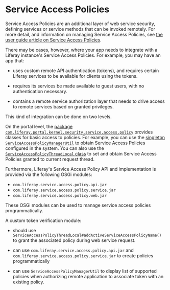 # Service Access Policies

Service Access Policies are an additional layer of web service security, 
defining services or service methods that can be invoked remotely. For more 
detail, and information on managing Service Access Policies, see 
[the user guide article on Service Access Policies](/discover/deployment/-/knowledge_base/7-0/service-access-policies). 

There may be cases, however, where your app needs to integrate with a Liferay 
instance's Service Access Policies. For example, you may have an app that: 

- uses custom remote API authentication (tokens), and requires certain Liferay 
  services to be available for clients using the tokens. 

- requires its services be made available to guest users, with no authentication 
  necessary. 

- contains a remote service authorization layer that needs to drive access to 
  remote services based on granted privileges. 

This kind of integration can be done on two levels. 

<!-- What's the other level, besides portal? 

Two levels:
1, integration with portal package com.liferay.portal.kernel.security.service.access.policy

2, integration with osgi modules:
- com.liferay.service.access.policy.api.jar`
- com.liferay.service.access.policy.service.jar`
- com.liferay.service.access.policy.web.jar`

-->

On the portal level, the 
[package `com.liferay.portal.kernel.security.service.access.policy`](https://docs.liferay.com/portal/7.0/javadocs/portal-kernel/com/liferay/portal/kernel/security/service/access/policy/package-summary.html) 
provides classes for basic access to policies. For example, you can use the 
[singleton `ServiceAccessPolicyManagerUtil`](https://docs.liferay.com/portal/7.0/javadocs/portal-kernel/com/liferay/portal/kernel/security/service/access/policy/ServiceAccessPolicyManagerUtil.html) 
to obtain Service Access Policies configured in the system. You can also use the 
[`ServiceAccessPolicyThreadLocal` class](https://docs.liferay.com/portal/7.0/javadocs/portal-kernel/com/liferay/portal/kernel/security/service/access/policy/ServiceAccessPolicyThreadLocal.html) 
to set and obtain Service Access Policies granted to current request thread. 

<!-- What is accessing/setting policies used for? 

There is a list of policies configured in DB. Either by portal admin manually using UI or created via API by installed applications.

1, Accessing list of policies using portal API
Non-osgi plugins can see list of configured policies. This can help remote apps/clients to choose which one to use to access the services.

Also a plugins like OAuth can during authorization step in the OAuth workflow offer list of available policies and allow user to choose which policy should be assigned to the remote application.

2. Granting a policy to current request thread

When a remote client access API, "something" needs to tell portal which policies are assigned/granted to this call. This "something" is in most cases an AuthVerifier implementation that:
1, in Sync example always assigns SYNC_POLICY
2, in OAuth plugin example assigns the policy choosed by the user in authorization


-->

Furthermore, Liferay's Service Access Policy API and implementation is provided 
via the following OSGi modules:

- `com.liferay.service.access.policy.api.jar`
- `com.liferay.service.access.policy.service.jar`
- `com.liferay.service.access.policy.web.jar`

These OSGi modules can be used to manage service access policies 
programmatically.
<!-- 
How? 

Each module publishes a list of packages and services that can be consumed by other OSGi modules. Please see some OSGi guide on how to import packages and use OSGi services.



What is meant by "manage service access policies automatically"? 

Not automatically but programmatically, that means not via UI but using API.

-->

A custom token verification module: 
<!-- What's a custom token verification module, and how does it fit in with this tutorial?

Example of OSGi module implementing a custom security token verification for remote clients authorization. Can be for example someone's JWT implementation for Liferay remote API. 

For it to work, the developer must
1, Create a way for remote applications to obtain token - out of scope of this article
- may need list of existing SAC profiles
- may need to create custom SAC profile

2, Can offer UI for users to choose a policy - out of scope of this article
- may need list of existing SAC profiles

3, Need to integrate with portal during remote API/web service call
- need to grant the associated policy during web service request

-->

- should use `ServiceAccessPolicyThreadLocal#addActiveServiceAccessPolicyName()` 
  to grant the associated policy during web service request.

- can use `com.liferay.service.access.policy.api.jar` and  
  `com.liferay.service.access.policy.service.jar` to create policies 
  programmatically

- can use `ServiceAccessPolicyManagerUtil` to display list of supported policies 
  when authorizing remote application to associate token with an existing 
  policy. 
